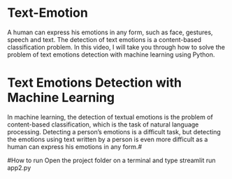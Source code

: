 # Text-Emotion

A human can express his emotions in any form, such as face, gestures, speech and text. The detection of text emotions is a content-based classification problem. In this video, I will take you through how to solve the problem of text emotions detection with machine learning using Python.



# Text Emotions Detection with Machine Learning

In machine learning, the detection of textual emotions is the problem of content-based classification, which is the task of natural language processing. Detecting a person’s emotions is a difficult task, but detecting the emotions using text written by a person is even more difficult as a human can express his emotions in any form.#

#How to run 
Open the project folder on a terminal and type streamlit run app2.py
